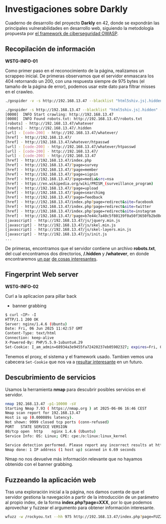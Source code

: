 # Investigaciones sobre Darkly

Cuaderno de desarrollo del proyecto **Darkly** en 42, donde se expondrán las principales vulnerabilidades en desarrollo web, siguiendo la metodología propuesta por [el framework de ciberseguridad OWASP](https://owasp.org/www-project-web-security-testing-guide/).

## Recopilación de información
**WSTG-INFO-01**

Como primer paso en el reconocimiento de la página, realizamos un scrappeo inicial. De primeras observamos que el servidor enmascara los 404 retornando un 200, con una respuesta siempre de 975 bytes (el tamaño de la página de error), podemos usar este dato para filtrar misses en el crawleo.

```bash
./gospider -v -s http://192.168.13.47 --blacklist "html5shiv.js|.hidden" -d 3

./gospider -s http://192.168.13.47 --blacklist "html5shiv.js|.hidden" -d 3 -v
[0000]  INFO Start crawling: http://192.168.13.47
[0000]  INFO Found robots.txt: http://192.168.13.47/robots.txt
[robots] - http://192.168.13.47/whatever
[robots] - http://192.168.13.47/.hidden
[url] - [code-200] - http://192.168.13.47/whatever/
[href] - http://192.168.13.47/
[href] - http://192.168.13.47/whatever/htpasswd
[url] - [code-200] - http://192.168.13.47/whatever/htpasswd
[url] - [code-200] - http://192.168.13.47/
[url] - [code-200] - http://192.168.13.47
[href] - http://192.168.13.47/index.php
[href] - http://192.168.13.47/?page=survey
[href] - http://192.168.13.47/?page=member
[href] - http://192.168.13.47/?page=signin
[href] - http://192.168.13.47/?page=media&src=nsa
[href] - https://en.wikipedia.org/wiki/PRISM_(surveillance_program)
[href] - http://192.168.13.47/?page=upload
[href] - http://192.168.13.47/?page=searchimg
[href] - http://192.168.13.47/?page=feedback
[href] - http://192.168.13.47/index.php?page=redirect&site=facebook
[href] - http://192.168.13.47/index.php?page=redirect&site=twitter
[href] - http://192.168.13.47/index.php?page=redirect&site=instagram
[href] - http://192.168.13.47/?page=b7e44c7a40c5f80139f0a50f3650fb2bd8d00b0d24667c4c2ca32c88e13b758f
[javascript] - http://192.168.13.47/js/jquery.min.js
[javascript] - http://192.168.13.47/js/skel.min.js
[javascript] - http://192.168.13.47/js/skel-layers.min.js
[javascript] - http://192.168.13.47/js/init.js
...
```

De primeras, encontramos que el servidor contiene un archivo **robots.txt**, del cual encontramos dos directorios, **/.hidden** y **/whatever**, en donde encontraremos [un par](breaches/insecure_authentication_method.md) [de cosas interesantes](breaches/web_crawling.md).

## Fingerprint Web server
**WSTG-INFO-02**

Curl a la aplicacion para pillar back
- banner grabbing 

```bash
$ curl <IP> -I
HTTP/1.1 200 OK
Server: nginx/1.4.6 (Ubuntu)
Date: Fri, 06 Jun 2025 11:42:57 GMT
Content-Type: text/html
Connection: keep-alive
X-Powered-By: PHP/5.5.9-1ubuntu4.29
Set-Cookie: I_am_admin=68934a3e9455fa72420237eb05902327; expires=Fri, 06-Jun-2025 12:42:57 GMT; Max-Age=3600
```

Tenemos el proxy, el sistema y el framework usado. Tambien vemos una cabecera `Set-Cookie` que nos va a [resultar interesante](./cookie_tampering.md) en un futuro.

## Descubrimiento de servicios
Usamos la herramienta **nmap** para descubrir posibles servicios en el servidor.

```bash
nmap 192.168.13.47 -p1-10000 -sV
Starting Nmap 7.93 ( https://nmap.org ) at 2025-06-06 16:46 CEST
Nmap scan report for 192.168.13.47
Host is up (0.000089s latency).
Not shown: 9999 closed tcp ports (conn-refused)
PORT   STATE SERVICE VERSION
80/tcp open  http    nginx 1.4.6 (Ubuntu)
Service Info: OS: Linux; CPE: cpe:/o:linux:linux_kernel

Service detection performed. Please report any incorrect results at https://nmap.org/submit/ .
Nmap done: 1 IP address (1 host up) scanned in 6.69 seconds
```

Nmap no nos devuelve más información relevante que no hayamos obtenido con el banner grabbing.

## Fuzzeando la aplicación web
Tras una exploración inicial a la página, nos damos cuenta de que el servidor gestiona la navegación a partir de la introducción de un parámetro al propio index, de la forma **index.php?page=XXX**, por lo que podemos aprovechar y fuzzear el argumento para obtener información interesante.

```bash
wfuzz -w /rockyou.txt --hh 975 http://192.168.13.47/index.php?page=FUZZ


```

